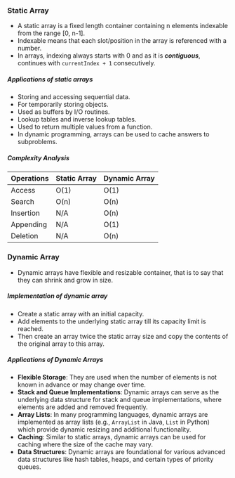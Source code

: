 ### Static Array
- A static array is a fixed length container containing n elements indexable from the range [0, n-1].
- Indexable means that each slot/position in the array is referenced with a number.
- In arrays, indexing always starts with 0 and as it is ***contiguous***,
continues with `currentIndex + 1` consecutively.

##### Applications of static arrays
-  Storing and accessing sequential data.
- For temporarily storing objects.
- Used as buffers by I/O routines.
- Lookup tables and inverse lookup tables.
- Used to return multiple values from a  function.
- In dynamic programming, arrays can be used to cache answers to subproblems.

##### Complexity Analysis

| Operations | Static Array | Dynamic Array |
| ---------- | ------------ | ------------- |
| Access     | O(1)         | O(1)          |
| Search     | O(n)         | O(n)          |
| Insertion  | N/A          | O(n)          |
| Appending  | N/A          | O(1)          |
| Deletion   | N/A          | O(n)          |

### Dynamic Array
- Dynamic arrays have flexible and resizable container, that is to say that they can shrink and grow in size.

##### Implementation of dynamic array
- Create a static array with an initial capacity.
- Add elements to the underlying static array till its capacity limit is reached.
- Then create an array twice the static array size and copy the contents of the original array to this array.
##### Applications of Dynamic Arrays
- **Flexible Storage**: They are used when the number of elements is not known in advance or may change over time.
- **Stack and Queue Implementations**: Dynamic arrays can serve as the underlying data structure for stack and queue implementations, where elements are added and removed frequently.
- **Array Lists**: In many programming languages, dynamic arrays are implemented as array lists (e.g., `ArrayList` in Java, `List` in Python) which provide dynamic resizing and additional functionality.
- **Caching**: Similar to static arrays, dynamic arrays can be used for caching where the size of the cache may vary.
- **Data Structures**: Dynamic arrays are foundational for various advanced data structures like hash tables, heaps, and certain types of priority queues.